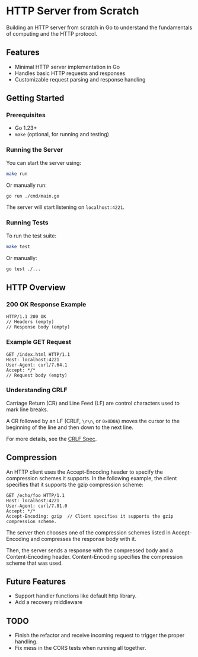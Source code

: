 # HTTP Server from Scratch

Building an HTTP server from scratch in Go to understand the fundamentals of computing and the HTTP protocol.

## Features
- Minimal HTTP server implementation in Go
- Handles basic HTTP requests and responses
- Customizable request parsing and response handling

## Getting Started

### Prerequisites
- Go 1.23+
- `make` (optional, for running and testing)

### Running the Server
You can start the server using:
```sh
make run
```
Or manually run:
```sh
go run ./cmd/main.go
```
The server will start listening on `localhost:4221`.

### Running Tests
To run the test suite:
```sh
make test
```
Or manually:
```sh
go test ./...
```

## HTTP Overview

### 200 OK Response Example
```http
HTTP/1.1 200 OK
// Headers (empty)
// Response body (empty)
```

### Example GET Request
```http
GET /index.html HTTP/1.1
Host: localhost:4221
User-Agent: curl/7.64.1
Accept: */*
// Request body (empty)
```

### Understanding CRLF
Carriage Return (CR) and Line Feed (LF) are control characters used to mark line breaks.

A CR followed by an LF (CRLF, `\r\n`, or `0x0D0A`) moves the cursor to the beginning of the line and then down to the next line.

For more details, see the [CRLF Spec](https://developer.mozilla.org/en-US/docs/Glossary/CRLF).


## Compression

An HTTP client uses the Accept-Encoding header to specify the compression schemes it supports. In the following example, the client specifies that it supports the gzip compression scheme:

```http
GET /echo/foo HTTP/1.1
Host: localhost:4221
User-Agent: curl/7.81.0
Accept: */*
Accept-Encoding: gzip  // Client specifies it supports the gzip compression scheme.
```

The server then chooses one of the compression schemes listed in Accept-Encoding and compresses the response body with it.

Then, the server sends a response with the compressed body and a Content-Encoding header. Content-Encoding specifies the compression scheme that was used.

## Future Features
- Support handler functions like default http library.
- Add a recovery middleware

## TODO
- Finish the refactor and receive incoming request to trigger the proper handling.
- Fix mess in the CORS tests when running all together.